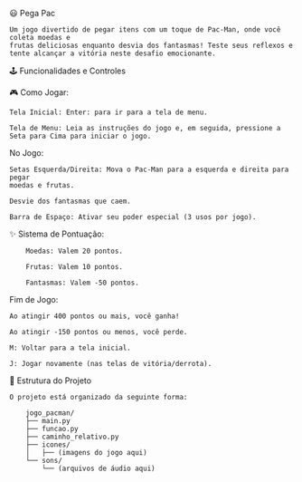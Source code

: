 😃 Pega Pac

    Um jogo divertido de pegar itens com um toque de Pac-Man, onde você coleta moedas e
    frutas deliciosas enquanto desvia dos fantasmas! Teste seus reflexos e
    tente alcançar a vitória neste desafio emocionante.
    
🕹 Funcionalidades e Controles

🎮 Como Jogar:

    Tela Inicial: Enter: para ir para a tela de menu.

    Tela de Menu: Leia as instruções do jogo e, em seguida, pressione a
    Seta para Cima para iniciar o jogo.

No Jogo:

    Setas Esquerda/Direita: Mova o Pac-Man para a esquerda e direita para pegar
    moedas e frutas.

    Desvie dos fantasmas que caem.

    Barra de Espaço: Ativar seu poder especial (3 usos por jogo).

✨ Sistema de Pontuação:

        Moedas: Valem 20 pontos.

        Frutas: Valem 10 pontos.
    
        Fantasmas: Valem -50 pontos.

Fim de Jogo:

    Ao atingir 400 pontos ou mais, você ganha!
    
    Ao atingir -150 pontos ou menos, você perde.
    
    M: Voltar para a tela inicial.
    
    J: Jogar novamente (nas telas de vitória/derrota).

🔌 Estrutura do Projeto

    O projeto está organizado da seguinte forma:

        jogo_pacman/
        ├── main.py
        ├── funcao.py
        ├── caminho_relativo.py
        ├── icones/
        │   ├── (imagens do jogo aqui)
        └── sons/
            └── (arquivos de áudio aqui)
